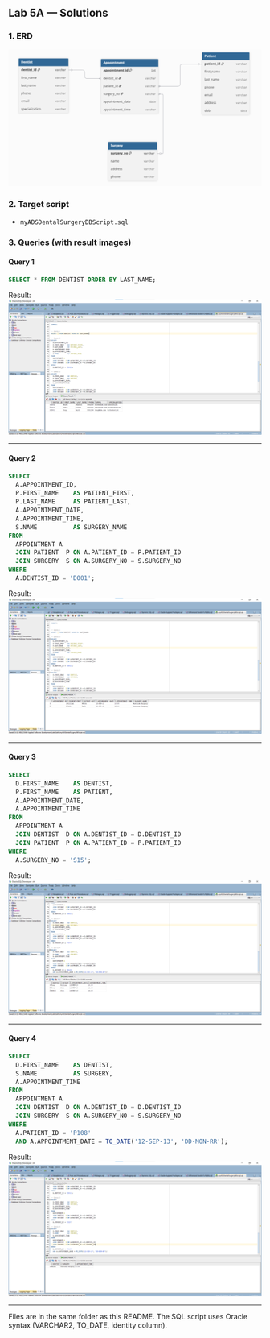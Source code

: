 ## Lab 5A — Solutions

### 1. ERD

![ERD](ERD.png)

### 2. Target script

- `myADSDentalSurgeryDBScript.sql`

### 3. Queries (with result images)

#### Query 1

```sql
SELECT * FROM DENTIST ORDER BY LAST_NAME;
```

Result: ![Query 1 result](Query1.png)

---

#### Query 2

```sql
SELECT
  A.APPOINTMENT_ID,
  P.FIRST_NAME    AS PATIENT_FIRST,
  P.LAST_NAME     AS PATIENT_LAST,
  A.APPOINTMENT_DATE,
  A.APPOINTMENT_TIME,
  S.NAME          AS SURGERY_NAME
FROM
  APPOINTMENT A
  JOIN PATIENT  P ON A.PATIENT_ID = P.PATIENT_ID
  JOIN SURGERY  S ON A.SURGERY_NO = S.SURGERY_NO
WHERE
  A.DENTIST_ID = 'D001';
```

Result: ![Query 2 result](Query2.png)

---

#### Query 3

```sql
SELECT
  D.FIRST_NAME    AS DENTIST,
  P.FIRST_NAME    AS PATIENT,
  A.APPOINTMENT_DATE,
  A.APPOINTMENT_TIME
FROM
  APPOINTMENT A
  JOIN DENTIST  D ON A.DENTIST_ID = D.DENTIST_ID
  JOIN PATIENT  P ON A.PATIENT_ID = P.PATIENT_ID
WHERE
  A.SURGERY_NO = 'S15';
```

Result: ![Query 3 result](Query3.png)

---

#### Query 4

```sql
SELECT
  D.FIRST_NAME    AS DENTIST,
  S.NAME          AS SURGERY,
  A.APPOINTMENT_TIME
FROM
  APPOINTMENT A
  JOIN DENTIST  D ON A.DENTIST_ID = D.DENTIST_ID
  JOIN SURGERY  S ON A.SURGERY_NO = S.SURGERY_NO
WHERE
  A.PATIENT_ID = 'P108'
  AND A.APPOINTMENT_DATE = TO_DATE('12-SEP-13', 'DD-MON-RR');
```

Result: ![Query 4 result](Query4.png)

---

Files are in the same folder as this README. The SQL script uses Oracle syntax (VARCHAR2, TO_DATE, identity column).
